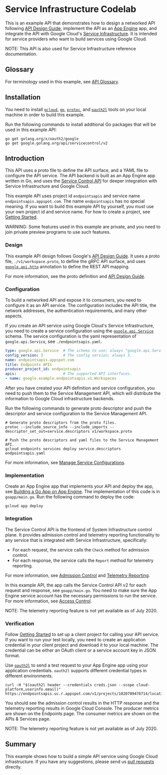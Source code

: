 # Service Infrastructure Codelab

This is an example API that demonstrates how to design a networked API following
[API Design Guide](https://cloud.google.com/apis/design), implement the API
as an [App Engine](https://cloud.google.com/app-engine) app,
and integrate the API with Google Cloud's
[Service Infrastructure](https://cloud.google.com/service-infrastructure).
It is intended for service providers who want to build services using
Google Cloud.

NOTE: This API is also used for Service Infrastructure reference documentation.

## Glossary

For terminology used in this example, see
[API Glossary](https://cloud.google.com/apis/design/glossary).

## Installation

You need to install [`gcloud`](https://cloud.google.com/sdk/docs),
[`go`](https://golang.org/doc/install),
[`protoc`](https://grpc.io/docs/protoc-installation/),
and [`oauth2l`](https://github.com/google/oauth2l) tools on your local machine
in order to build this example.

Run the following commands to install additional Go packages that will be used
in this example API:

```shell
go get golang.org/x/oauth2/google
go get google.golang.org/api/servicecontrol/v2
```

## Introduction

This API uses a proto file to define the API surface, and a YAML file to
configure the API service. The API backend is built as an App Engine app
written in Go, and uses the
[Service Control API](https://cloud.google.com/service-control) for
deeper integration with Service Infrastructure and Google Cloud.

This example API uses project id `endpointsapis` and service name
`endpointsapis.appspot.com`. The name `endpointsapis` has no special meaning.
If you want to build this example API by yourself, you must use your own
project id and service name. For how to create a project, see
[Getting Started](https://cloud.google.com/apis/docs/getting-started#creating_a_google_project).

WARNING: Some features used in this example are private, and you need to join
private preview programs to use such features.

### Design

This example API design follows Google's
[API Design Guide](https://cloud.google.com/apis/design). It uses a proto
file, `./v1/workspace.proto`, to define the gRPC API surface, and uses
[`google.api.http`](https://aip.dev/127) annotation to define the REST
API mapping.

For more information, see the proto definition and
[API Design Guide](https://cloud.google.com/apis/design).

### Configuration

To build a networked API and expose it to consumers, you need to configure it
as an API service. The configuration includes the API title, the network
addresses, the authentication requirements, and many other aspects.

If you create an API service using Google Cloud's Service Infrastructure,
you need to create a service configuration using the
[`google.api.Service`](../../api/service.proto) schema. The service
configuration is the yaml representation of `google.api.Service`,
see `./endpointsapis.yaml`.

```yaml
type: google.api.Service  # The schema to use; always "google.api.Service".
config_version: 3         # The config version; always 3.
name: endpointsapis.appspot.com
title: Endpoints APIs
producer_project_id: endpointsapis
apis:                     # The supported API interfaces.
- name: google.example.endpointsapis.v1.Workspaces
```

After you have created your API definition and service configuration, you need
to push them to the Service Management API, which will distribute the
information to Google Cloud infrastructure backends.

Run the following commands to generate proto descriptor and push the
descriptor and service configuration to the Service Management API.

```shell
# Generate proto descriptors from the proto files.
protoc --include_source_info --include_imports --descriptor_set_out=service.descriptors v1/workspace.proto

# Push the proto descriptors and yaml files to the Service Management API.
gcloud endpoints services deploy service.descriptors endpointsapis.yaml
```

For more information, see
[Manage Service Configurations](https://cloud.google.com/service-infrastructure/docs/manage-config).

### Implementation

Create an App Engine app that implements your API and deploy the app, see
[Building a Go App on App Engine](https://cloud.google.com/appengine/docs/standard/go/building-app).
The implementation of this code is in `goapp/main.go`. Run the following
command to deploy the code:

```shell
gcloud app deploy
```

### Integration

The Service Control API is the frontend of System Infrastructure control plane.
It provides admission control and telemetry reporting functionality to any
service that is integrated with Service Infrastructure, specifically:

*   For each request, the service calls the `Check` method for admission
    control.
*   For each response, the service calls the `Report` method for telemetry
    reporting.

For more information, see
[Admission Control](https://cloud.google.com/service-infrastructure/docs/admission-control)
and
[Telemetry Reporting](https://cloud.google.com/service-infrastructure/docs/telemetry-reporting).

In this example API, the app calls the Service Control API v2 for each request
and response, see `goapp/main.go`. You need to make sure the App Engine
service account has the necessary permissions to run the service.
For more information, see
[Access Control](https://cloud.google.com/service-infrastructure/docs/service-control/access-control).

NOTE: The telemetry reporting feature is not yet available as of July 2020.

### Verification

Follow [Getting Started](https://cloud.google.com/apis/getting-started) to set
up a client project for calling your API service. If you want to run your
test locally, you need to create an application credential in your client
project and download it to your local machine. The credential can be either
an OAuth client or a service account key in JSON format.

Use [`oauth2l`](https://github.com/google/oauth2l) to send a test request to
your App Engine app using your application credentials. `oauth2l` supports
different credential types in different environments.

```shell
curl -H "$(oauth2l header --credentials creds.json --scope cloud-platform,userinfo.email)" https://endpointsapis.uc.r.appspot.com/v1/projects/1020789478714/locations/1/workspaces
```

You should see the admission control results in the HTTP response
and the telemetry reporting results in Google Cloud Console. The producer
metrics are shown on the Endpoints page. The consumer metrics are shown on
the APIs & Services page.

NOTE: The telemetry reporting feature is not yet available as of July 2020.

## Summary

This example shows how to build a simple API service using Google Cloud
infrastructure. If you have any suggestions, please send us
[pull requests](https://github.com/googleapis/googleapis/pulls) directly.
